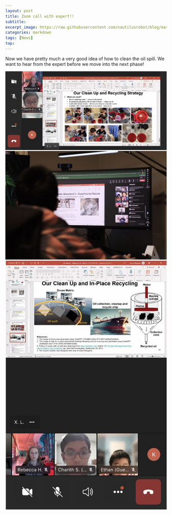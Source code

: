 ```yaml
---
layout: post
title: Zoom call with expert!!
subtitle: 
excerpt_image: https://raw.githubusercontent.com/nautilusrobot/blog/master/assets/images/post_img/202410_24_post_1.JPG
categories: markdown
tags: [News]
top: 
---
```


Now we have pretty much a very good idea of how to clean the oil spill. We want to hear from the expert before we move into the next phase!

![does this work4](https://raw.githubusercontent.com/nautilusrobot/blog/master/assets/images/post_img/202410_24_post_1.JPG)
![does this work4](https://raw.githubusercontent.com/nautilusrobot/blog/master/assets/images/post_img/202410_24_post_2.JPG)
![does this work4](https://raw.githubusercontent.com/nautilusrobot/blog/master/assets/images/post_img/202410_24_post_3.JPG)
